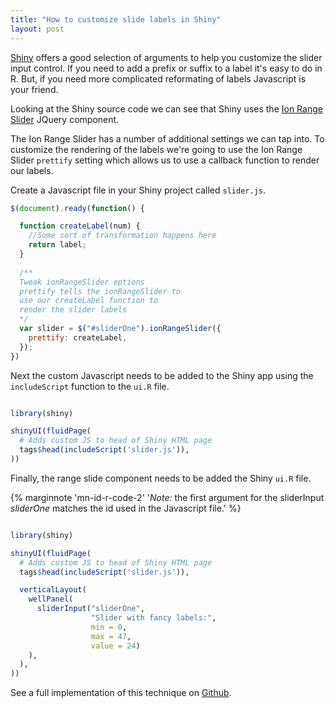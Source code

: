 ```yaml
---
title: "How to customize slide labels in Shiny"
layout: post
---
```

[Shiny](http://shiny.rstudio.com/) offers a good selection of arguments to help you customize the slider input control. If you need to add a prefix or suffix to a label it's easy to do in R. But, if you need more complicated reformating of labels Javascript is your friend.

Looking at the Shiny source code we can see that Shiny uses the [Ion Range Slider](http://ionden.com/a/plugins/ion.rangeSlider/en.html) JQuery component.

The Ion Range Slider has a number of additional settings we can tap into. To customize the rendering of the labels we're going to use the Ion Range Slider `prettify` setting which allows us to use a callback function to render our labels.

Create a Javascript file in your Shiny project called `slider.js`.

```javascript
$(document).ready(function() {

  function createLabel(num) {
    //Some sort of transformation happens here
    return label;
  }
  
  /**
  Tweak ionRangeSlider options
  prettify tells the ionRangeSlider to 
  use our createLabel function to
  render the slider labels
  */
  var slider = $("#sliderOne").ionRangeSlider({
    prettify: createLabel,
  });
})
```

Next the custom Javascript needs to be added to the Shiny app using the `includeScript` function to the `ui.R` file.

```r

library(shiny)

shinyUI(fluidPage(  
  # Adds custom JS to head of Shiny HTML page
  tags$head(includeScript('slider.js')),
))
```

Finally, the range slide component needs to be added the Shiny `ui.R` file.

{% marginnote 'mn-id-r-code-2' '*Note:* the first argument for the sliderInput *sliderOne* matches the id used in the Javascript file.' %}

```r

library(shiny)

shinyUI(fluidPage(  
  # Adds custom JS to head of Shiny HTML page
  tags$head(includeScript('slider.js')),

  verticalLayout(
    wellPanel(
      sliderInput("sliderOne",
                  "Slider with fancy labels:",
                  min = 0,
                  max = 47,
                  value = 24)
    ),
  ),
))
```

See a full implementation of this technique on [Github](https://github.com/richshaw/timeUse).


